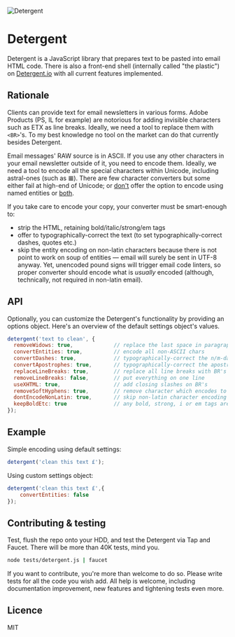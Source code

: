 ![Detergent](http://cdn.detergent.io/images/code-and-send-detergent-io_108x204.gif)

# Detergent

Detergent is a JavaScript library that prepares text to be pasted into email HTML code. There is also a front-end shell (internally called "the plastic") on [Detergent.io](http://detergent.io) with all current features implemented.

## Rationale

Clients can provide text for email newsletters in various forms. Adobe Products (PS, IL for example) are notorious for adding invisible characters such as ETX as line breaks. Ideally, we need a tool to replace them with `<BR>`'s. To my best knowledge no tool on the market can do that currently besides Detergent.

Email messages' RAW source is in ASCII. If you use any other characters in your email newsletter outside of it, you need to encode them. Ideally, we need a tool to encode all the special characters within Unicode, including astral-ones (such as &#119558;). There are few character converters but some either fail at high-end of Unicode; or [don't](http://textcleaner.lutesonline.com/) offer the option to encode using named entities or [both](http://www.emailonacid.com/character_converter/).

If you take care to encode your copy, your converter must be smart-enough to:
* strip the HTML, retaining bold/italic/strong/em tags
* offer to typographically-correct the text (to set typographically-correct dashes, quotes etc.)
* skip the entity encoding on non-latin characters because there is not point to work on soup of entities — email will surely be sent in UTF-8 anyway. Yet, unencoded pound signs will trigger email code linters, so proper converter should encode what is _usually_ encoded (although, technically, not required in non-latin email).

## API

Optionally, you can customize the Detergent's functionality by providing an options object. Here's an overview of the default settings object's values.

```js
detergent('text to clean', {
  removeWidows: true,             // replace the last space in paragraph with &nbsp;
  convertEntities: true,          // encode all non-ASCII chars
  convertDashes: true,            // typographically-correct the n/m-dashes
  convertApostrophes: true,       // typographically-correct the apostrophes
  replaceLineBreaks: true,        // replace all line breaks with BR's
  removeLineBreaks: false,        // put everything on one line
  useXHTML: true,                 // add closing slashes on BR's
  removeSoftHyphens: true,        // remove character which encodes to &#173; or &shy;
  dontEncodeNonLatin: true,       // skip non-latin character encoding
  keepBoldEtc: true               // any bold, strong, i or em tags are stripped of attributes and retained
});
```

## Example

Simple encoding using default settings:

```js
detergent('clean this text £');
```

Using custom settings object:

```js
detergent('clean this text £',{
	convertEntities: false
});
```

## Contributing & testing

Test, flush the repo onto your HDD, and test the Detergent via Tap and Faucet. There will be more than 40K tests, mind you.

```bash
node tests/detergent.js | faucet
```

If you want to contribute, you're more than welcome to do so. Please write tests for all the code you wish add. All help is welcome, including documentation improvement, new features and tightening tests even more.

## Licence

MIT
